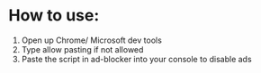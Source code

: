 # How to use:
1. Open up Chrome/ Microsoft dev tools
2. Type allow pasting if not allowed
3. Paste the script in ad-blocker into your console to disable ads
